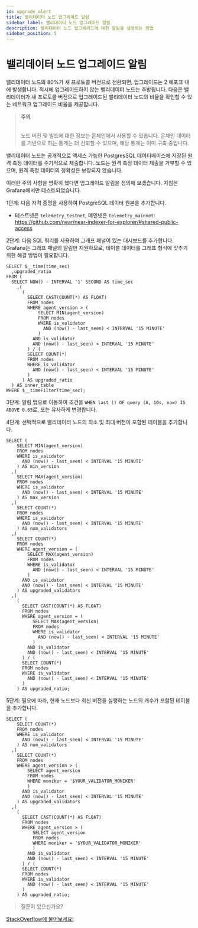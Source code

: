 ```yaml
---
id: upgrade_alert
title: 밸리데이터 노드 업그레이드 알림
sidebar_label: 밸리데이터 노드 업그레이드 알림
description: 밸리데이터 노드 업그레이드에 대한 알림을 설정하는 방법
sidebar_position: 5
---
```


# 밸리데이터 노드 업그레이드 알림

밸리데이터 노드의 80%가 새 프로토콜 버전으로 전환되면, 업그레이드는 2 에포크 내에 발생합니다. 적시에 업그레이드하지 않는 밸리데이터 노드는 추방됩니다. 다음은 밸리데이터가 새 프로토콜 버전으로 업그레이드된 밸리데이터 노드의 비율을 확인할 수 있는 네트워크 업그레이드 비율을 제공합니다.

<blockquote class="warning">
<strong>주의</strong><br /><br />

노드 버전 및 빌드에 대한 정보는 온체인에서 사용할 수 있습니다. 온체인 데이터를 기반으로 하는 통계는 더 신뢰할 수 있으며, 해당 통계는 이미 구축 중입니다.
</blockquote>

밸리데이터 노드는 공개적으로 액세스 가능한 PostgresSQL 데이터베이스에 저장된 원격 측정 데이터를 주기적으로 제출합니다. 노드는 원격 측정 데이터 제출을 거부할 수 있으며, 원격 측정 데이터의 정확성은 보장되지 않습니다.

이러한 주의 사항을 명확히 했다면 업그레이드 알림을 정의해 보겠습니다. 지침은 Grafana에서만 테스트되었습니다.

1단계: 다음 자격 증명을 사용하여 PostgreSQL 데이터 원본을 추가합니다.

* 테스트넷은 `telemetry_testnet`, 메인넷은 `telemetry_mainnet`: https://github.com/near/near-indexer-for-explorer/#shared-public-access

2단계: 다음 SQL 쿼리를 사용하여 그래프 패널이 있는 대시보드를 추가합니다. Grafana는 그래프 패널의 알림만 지원하므로, 테이블 데이터를 그래프 형식에 맞추기 위한 해결 방법이 필요합니다.

```
SELECT $__time(time_sec)
  ,upgraded_ratio
FROM (
  SELECT NOW() - INTERVAL '1' SECOND AS time_sec
    ,(
      (
        SELECT CAST(COUNT(*) AS FLOAT)
        FROM nodes
        WHERE agent_version > (
            SELECT MIN(agent_version)
            FROM nodes
            WHERE is_validator
              AND (now() - last_seen) < INTERVAL '15 MINUTE'
            )
          AND is_validator
          AND (now() - last_seen) < INTERVAL '15 MINUTE'
        ) / (
        SELECT COUNT(*)
        FROM nodes
        WHERE is_validator
          AND (now() - last_seen) < INTERVAL '15 MINUTE'
        )
      ) AS upgraded_ratio
  ) AS inner_table
WHERE $__timeFilter(time_sec);
```

3단계: 알림 탭으로 이동하여 조건을 `WHEN last () OF query (A, 10s, now) IS ABOVE 0.65`로, 또는 유사하게 변경합니다.

4단계: 선택적으로 밸리데이터 노드의 최소 및 최대 버전이 포함된 테이블을 추가합니다.

```
SELECT (
    SELECT MIN(agent_version)
    FROM nodes
    WHERE is_validator
      AND (now() - last_seen) < INTERVAL '15 MINUTE'
    ) AS min_version
  ,(
    SELECT MAX(agent_version)
    FROM nodes
    WHERE is_validator
      AND (now() - last_seen) < INTERVAL '15 MINUTE'
    ) AS max_version
  ,(
    SELECT COUNT(*)
    FROM nodes
    WHERE is_validator
      AND (now() - last_seen) < INTERVAL '15 MINUTE'
    ) AS num_validators
  ,(
    SELECT COUNT(*)
    FROM nodes
    WHERE agent_version = (
        SELECT MAX(agent_version)
        FROM nodes
        WHERE is_validator
          AND (now() - last_seen) < INTERVAL '15 MINUTE'
        )
      AND is_validator
      AND (now() - last_seen) < INTERVAL '15 MINUTE'
    ) AS upgraded_validators
  ,(
    (
      SELECT CAST(COUNT(*) AS FLOAT)
      FROM nodes
      WHERE agent_version = (
          SELECT MAX(agent_version)
          FROM nodes
          WHERE is_validator
            AND (now() - last_seen) < INTERVAL '15 MINUTE'
          )
        AND is_validator
        AND (now() - last_seen) < INTERVAL '15 MINUTE'
      ) / (
      SELECT COUNT(*)
      FROM nodes
      WHERE is_validator
        AND (now() - last_seen) < INTERVAL '15 MINUTE'
      )
    ) AS upgraded_ratio;
```

5단계: 필요에 따라, 현재 노드보다 최신 버전을 실행하는 노드의 개수가 포함된 테이블을 추가합니다.

```
SELECT (
    SELECT COUNT(*)
    FROM nodes
    WHERE is_validator
      AND (now() - last_seen) < INTERVAL '15 MINUTE'
    ) AS num_validators
  ,(
    SELECT COUNT(*)
    FROM nodes
    WHERE agent_version > (
        SELECT agent_version
        FROM nodes
        WHERE moniker = '$YOUR_VALIDATOR_MONIKER'
        )
      AND is_validator
      AND (now() - last_seen) < INTERVAL '15 MINUTE'
    ) AS upgraded_validators
  ,(
    (
      SELECT CAST(COUNT(*) AS FLOAT)
      FROM nodes
      WHERE agent_version > (
          SELECT agent_version
          FROM nodes
          WHERE moniker = '$YOUR_VALIDATOR_MONIKER'
          )
        AND is_validator
        AND (now() - last_seen) < INTERVAL '15 MINUTE'
      ) / (
      SELECT COUNT(*)
      FROM nodes
      WHERE is_validator
        AND (now() - last_seen) < INTERVAL '15 MINUTE'
      )
    ) AS upgraded_ratio;
```

>질문이 있으신가요?
<a href="https://stackoverflow.com/questions/tagged/nearprotocol">
  <h8>StackOverflow에 물어보세요!</h8></a>
